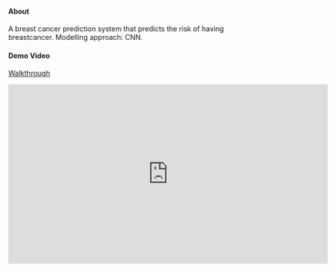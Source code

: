 #### About
A breast cancer prediction system that predicts the risk of having breastcancer. Modelling approach: CNN. 

#### Demo Video
[Walkthrough](https://vimeo.com/928879510)

<iframe src="https://player.vimeo.com/video/928879510" width="640" height="360" frameborder="0" allow="autoplay; fullscreen; picture-in-picture" allowfullscreen></iframe>



